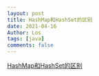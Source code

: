 ```yaml
---
layout: post
title: HashMap和HashSet的区别
date: 2021-04-16
Author: Los
tags: [java]
comments: false
---
```


[HashMap和HashSet的区别](https://blog.csdn.net/chen213wb/article/details/84647179)

